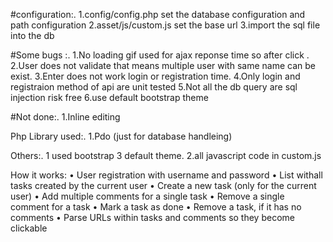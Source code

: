 

#configuration:.
1.config/config.php set the database configuration and path configuration
2.asset/js/custom.js  set the base url
3.import the sql file into the db

#Some bugs :.
 1.No loading gif used for ajax reponse time so after click . 
 2.User does not validate that means multiple user with same name can be exist.
 3.Enter does not work login or registration time.
 4.Only login and registraion method of api are unit tested 
 5.Not all the db query are sql injection risk free 
 6.use default bootstrap theme 



#Not done:.
  1.Inline editing 

Php Library used:. 
  1.Pdo (just for database handleing)


Others:.
  1 used bootstrap 3 default theme.
  2.all javascript code in custom.js 

How it works: 
	• User	registration with username	and	password
	• List	withall	tasks	created	by	the	current	user
	• Create	a	new	task	(only	for	the current	user)
	• Add	multiple	comments	for	a	single	task
	• Remove	a	single	comment	for	a	task
	• Mark	a	task	as	done
	• Remove	a	task,	if	it	has	no	comments
	• Parse	URLs	within	tasks	and	comments	so	they	become	clickable
  
